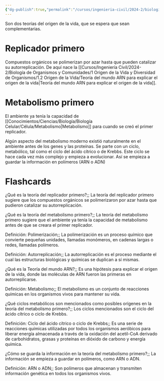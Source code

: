 ```yaml
---
{"dg-publish":true,"permalink":"/cursos/ingenieria-civil/2024-2/biologia-de-organismos-y-comunidades/1-origen-de-la-vida-y-diversidad-de-organismos/1-2-origen-de-la-vida/replicador-vs-metabolismo-primero/","tags":["P1BIO110C","C1BIO110C"]}
---
```



Son dos teorías del origen de la vida, que se espera que sean complementarias.

# Replicador primero

Compuestos orgánicos se polimerizan por azar hasta que pueden catalizar su autorreplicación. De aquí nace la [[Cursos/Ingeniería Civil/2024-2/Biología de Organismos y Comunidades/1 Origen de la Vida y Diversidad de Organismos/1.2 Origen de la Vida/Teoría del mundo ARN para explicar el origen de la vida\|Teoría del mundo ARN para explicar el origen de la vida]].

# Metabolismo primero

El ambiente ya tenía la capacidad de [[Conocimientos/Ciencias/Biología/Biología Celular/Célula/Metabolismo\|Metabolismo]] para cuando se creó el primer replicador.

Algún aspecto del metabolismo moderno existió naturalmente en el ambiente antes de los genes y las proteínas. Se parte con un ciclo, metabólico, tal como el ciclo del ácido cítrico o de Krebbs. Este ciclo se hace cada vez más complejo y empieza a evolucionar. Así se empieza a guardar la información en polímeros (ARN o ADN)


# Flashcards


¿Qué es la teoría del replicador primero?;; La teoría del replicador primero sugiere que los compuestos orgánicos se polimerizaron por azar hasta que pudieron catalizar su autorreplicación.

¿Qué es la teoría del metabolismo primero?;; La teoría del metabolismo primero sugiere que el ambiente ya tenía la capacidad de metabolismo antes de que se creara el primer replicador.

Definición: Polimerización;; La polimerización es un proceso químico que convierte pequeñas unidades, llamadas monómeros, en cadenas largas o redes, llamadas polímeros.

Definición: Autorreplicación;; La autorreplicación es el proceso mediante el cual las estructuras biológicas y químicas se duplican a sí mismas.

¿Qué es la Teoría del mundo ARN?;; Es una hipótesis para explicar el origen de la vida, donde las moléculas de ARN fueron las primeras en autorreplicarse. 

Definición: Metabolismo;; El metabolismo es un conjunto de reacciones químicas en los organismos vivos para mantener su vida. 

¿Qué ciclos metabólicos son mencionados como posibles orígenes en la teoría del metabolismo primero?;; Los ciclos mencionados son el ciclo del ácido cítrico o ciclo de Krebbs.

Definición: Ciclo del ácido cítrico o ciclo de Krebbs;; Es una serie de reacciones químicas utilizadas por todos los organismos aeróbicos para liberar energía almacenada a través de la oxidación del acetil-CoA derivado de carbohidratos, grasas y proteínas en dióxido de carbono y energía química.

¿Cómo se guarda la información en la teoría del metabolismo primero?;; La información se empieza a guardar en polímeros, como ARN o ADN. 

Definición: ARN o ADN;; Son polímeros que almacenan y transmiten información genética en todos los organismos vivos.